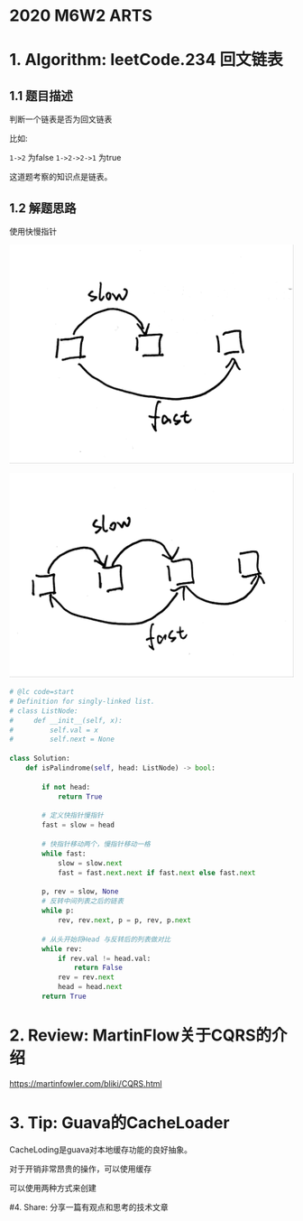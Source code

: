 # 2020 M6W2 ARTS

# 1. Algorithm: leetCode.234 回文链表

## 1.1 题目描述

判断一个链表是否为回文链表

比如:

`1->2` 为false
`1->2->2->1` 为true

这道题考察的知识点是链表。

## 1.2 解题思路

使用快慢指针

![快慢指针](images/快慢指针-奇数.jpg)



![快慢指针-偶数](images/快慢指针-偶数.jpg)


```python
# @lc code=start
# Definition for singly-linked list.
# class ListNode:
#     def __init__(self, x):
#         self.val = x
#         self.next = None

class Solution:
    def isPalindrome(self, head: ListNode) -> bool:

        if not head:
            return True

        # 定义快指针慢指针
        fast = slow = head

        # 快指针移动两个，慢指针移动一格
        while fast:
            slow = slow.next
            fast = fast.next.next if fast.next else fast.next

        p, rev = slow, None
        # 反转中间列表之后的链表
        while p:
            rev, rev.next, p = p, rev, p.next

        # 从头开始将Head 与反转后的列表做对比
        while rev:
            if rev.val != head.val:
                return False
            rev = rev.next
            head = head.next
        return True
```

# 2. Review: MartinFlow关于CQRS的介绍

https://martinfowler.com/bliki/CQRS.html

# 3. Tip:  Guava的CacheLoader

CacheLoding是guava对本地缓存功能的良好抽象。

对于开销非常昂贵的操作，可以使用缓存

可以使用两种方式来创建

#4. Share: 分享一篇有观点和思考的技术文章

